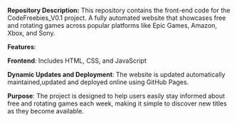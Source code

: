 
**Repository Description:** This repository contains the front-end code for the CodeFreebies_V0.1 project. 
A fully automated website that showcases free and rotating games across popular platforms like Epic Games, Amazon, Xbox, and Sony.


**Features**:

**Frontend**: Includes HTML, CSS, and JavaScript

**Dynamic Updates and Deployment**: The website is updated automatically maintained,updated and deployed online using GitHub Pages.

**Purpose**:
The project is designed to help users easily stay informed about free and rotating games each week, making it simple to discover new titles as they become available.








